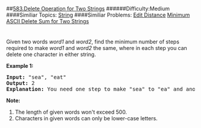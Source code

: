 ##[583.Delete Operation for Two Strings](https://leetcode.com/problems/delete-operation-for-two-strings/description/ "583.Delete Operation for Two Strings")
######Difficulty:Medium
####Similiar Topics:
  [String](https://leetcode.com//tag/string)
####Similiar Problems:
  [Edit Distance](https://leetcode.com//problems/edit-distance)  [Minimum ASCII Delete Sum for Two Strings](https://leetcode.com//problems/minimum-ascii-delete-sum-for-two-strings)
<div class="question-description__3U1T" style="padding-top: 10px;"><div><p>
Given two words <i>word1</i> and <i>word2</i>, find the minimum number of steps required to make <i>word1</i> and <i>word2</i> the same, where in each step you can delete one character in either string.
</p>

<p><b>Example 1:</b><br/>
</p><pre><b>Input:</b> "sea", "eat"
<b>Output:</b> 2
<b>Explanation:</b> You need one step to make "sea" to "ea" and another step to make "eat" to "ea".
</pre>
<p/>

<p><b>Note:</b><br/>
</p><ol>
<li>The length of given words won't exceed 500.</li>
<li>Characters in given words can only be lower-case letters.</li>
</ol>
<p/></div></div><div> </div><div> </div><div> </div><div> </div><div> </div><div> </div><div> </div><div> </div><div> </div><div> </div><div> </div><div> </div><div> </div><div> </div><div> </div><div> </div><div> </div><div> </div><div> </div><div> </div><div> </div><div> </div><div> </div><div> </div><div> </div><div> </div><div> </div><div> </div><div> </div><div> </div><div> </div><div> </div><div> </div><div> </div><div> </div><div> </div><div> </div><div> </div><div> </div><div> </div><div> </div><div> </div><div> </div><div> </div><div> </div><div> </div><div> </div><div> </div><div> </div><div> </div><div> </div><div> </div><div> </div><div> </div><div> </div><div> </div><div> </div><div> </div><div> </div><div> </div><div> </div><div> </div><div> </div><div> </div><div> </div><div> </div><div> </div><div> </div><div> </div><div> </div><div> </div><div> </div><div> </div><div> </div><div> </div><div> </div><div> </div><div> </div><div> </div><div> </div><div> </div><div> </div><div> </div><div> </div><div> </div><div> </div><div> </div><div> </div><div> </div><div> </div><div> </div><div> </div><div> </div><div> </div><div> </div><div> </div><div> </div><div> </div><div> </div><div> </div><div> </div><div> </div><div> </div><div> </div><div> </div><div> </div><div> </div><div> </div><div> </div><div> </div><div> </div><div> </div>